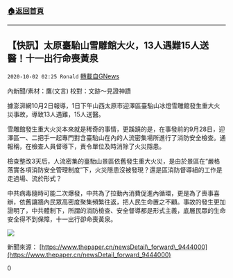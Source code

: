 ###  [:house:返回首頁](https://github.com/ourhimalayas/txt)
---

## 【快訊】太原臺駘山雪雕館大火，13人遇難15人送醫！十一出行命喪黃泉
`2020-10-02 02:25 Ronald` [轉載自GNews](https://gnews.org/zh-hant/396967/)

內新聞/素材：鷹(文言)     校對：文跡～見證神蹟

據澎湃網10月2日報導，1日下午山西太原市迎澤區臺駘山冰燈雪雕館發生重大火災事故，導致13人遇難，15人送醫。

雪雕館發生重大火災本來就是稀奇的事情，更蹊蹺的是，在事發前的9月28日，迎澤區一、二把手一起專門對含臺駘山在內的人流密集場所進行了消防安全檢查。通報稱，在檢查人員督導下，責令單位及時消除了火災隱患。

檢查整改3天后，人流密集的臺駘山景區依舊發生重大火災，是由於景區在“嚴格落實各項消防安全管理制度”下，火災隱患沒被發現？還是區消防督導組的工作是走過場、流於形式？

中共病毒隨時可能二次爆發，中共為了拉動內消費促進內循環，更是為了喪事喜辦，依舊讓牆內民眾高密度聚集頻繁往返，把人民生命置之不顧。事故的發生更加證明了，中共體制下，所謂的消防檢查、安全督導都是形式主義，底層民眾的生命安全得不到保障，十一出行卻命喪黃泉。

![]()![](https://s3.amazonaws.com/gnews-media-offload/wp-content/uploads/2020/10/02015419/image1-9.jpg)

新聞來源： [https://www.thepaper.cn/newsDetail\_forward\_9444000](https://www.thepaper.cn/newsDetail_forward_9444000)

0
